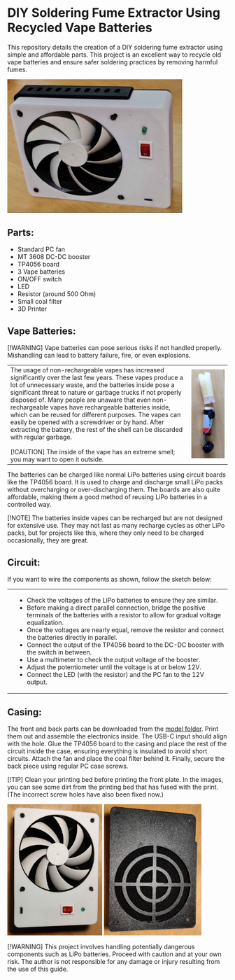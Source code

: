 # DIY Soldering Fume Extractor Using Recycled Vape Batteries

This repository details the creation of a DIY soldering fume extractor using simple and affordable parts. This project is an excellent way to recycle old vape batteries and ensure safer soldering practices by removing harmful fumes.

<img src="images/icon.png" width="400" alt="Fume Extractor Icon"/>

## Parts:
- Standard PC fan
- MT 3608 DC-DC booster
- TP4056 board
- 3 Vape batteries
- ON/OFF switch
- LED 
- Resistor (around 500 Ohm)
- Small coal filter
- 3D Printer

## Vape Batteries:

[!WARNING]
Vape batteries can pose serious risks if not handled properly. Mishandling can lead to battery failure, fire, or even explosions.

<table>
  <tr>
    <td width="400">
      The usage of non-rechargeable vapes has increased significantly over the last few years. These vapes produce a lot of unnecessary waste, and the batteries inside pose a significant threat to nature or garbage trucks if not properly disposed of. Many people are unaware that even non-rechargeable vapes have rechargeable batteries inside, which can be reused for different purposes. The vapes can easily be opened with a screwdriver or by hand. After extracting the battery, the rest of the shell can be discarded with regular garbage.
      <br><br>
      [!CAUTION] The inside of the vape has an extreme smell; you may want to open it outside.
    </td>
    <td>
      <img src="images/vape.png" alt="Vape Image" width="150"/>
    </td>
  </tr>
</table>

The batteries can be charged like normal LiPo batteries using circuit boards like the TP4056 board. It is used to charge and discharge small LiPo packs without overcharging or over-discharging them. The boards are also quite affordable, making them a good method of reusing LiPo batteries in a controlled way.

[!NOTE]
The batteries inside vapes can be recharged but are not designed for extensive use. They may not last as many recharge cycles as other LiPo packs, but for projects like this, where they only need to be charged occasionally, they are great.

## Circuit:
If you want to wire the components as shown, follow the sketch below:

<table>
  <tr>
    <td>
      <img src="images/sketch.png" width="400" alt="Circuit Sketch"/>
    </td>
    <td width="500">
      <ul>
        <li>Check the voltages of the LiPo batteries to ensure they are similar.</li>
        <li>Before making a direct parallel connection, bridge the positive terminals of the batteries with a resistor to allow for gradual voltage equalization.</li>
        <li>Once the voltages are nearly equal, remove the resistor and connect the batteries directly in parallel.</li>
        <li>Connect the output of the TP4056 board to the DC-DC booster with the switch in between.</li>
        <li>Use a multimeter to check the output voltage of the booster.</li>
        <li>Adjust the potentiometer until the voltage is at or below 12V.</li>
        <li>Connect the LED (with the resistor) and the PC fan to the 12V output.</li>
      </ul>
    </td>
  </tr>
</table>

## Casing:
The front and back parts can be downloaded from the [model folder](STL-files). Print them out and assemble the electronics inside. The USB-C input should align with the hole. Glue the TP4056 board to the casing and place the rest of the circuit inside the case, ensuring everything is insulated to avoid short circuits. Attach the fan and place the coal filter behind it. Finally, secure the back piece using regular PC case screws.

[!TIP] Clean your printing bed before printing the front plate. In the images, you can see some dirt from the printing bed that has fused with the print. (The incorrect screw holes have also been fixed now.)

<img src="images/front.png" height="300" alt="Front Casing"/> <img src="images/back.png" height="300" alt="Back Casing"/>

[!WARNING]
This project involves handling potentially dangerous components such as LiPo batteries. Proceed with caution and at your own risk. The author is not responsible for any damage or injury resulting from the use of this guide.
